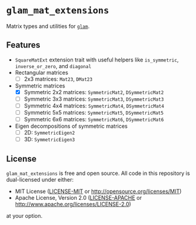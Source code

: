 # `glam_mat_extensions`

Matrix types and utilities for [`glam`].

[`glam`]: https://docs.rs/glam/latest/glam/

## Features

- `SquareMatExt` extension trait with useful helpers like `is_symmetric`, `inverse_or_zero`, and `diagonal`
- Rectangular matrices
  - [ ] 2x3 matrices: `Mat23`, `DMat23`
- Symmetric matrices
  - [x] Symmetric 2x2 matrices: `SymmetricMat2`, `DSymmetricMat2`
  - [ ] Symmetric 3x3 matrices: `SymmetricMat3`, `DSymmetricMat3`
  - [ ] Symmetric 4x4 matrices: `SymmetricMat4`, `DSymmetricMat4`
  - [ ] Symmetric 5x5 matrices: `SymmetricMat5`, `DSymmetricMat5`
  - [ ] Symmetric 6x6 matrices: `SymmetricMat6`, `DSymmetricMat6`
- Eigen decompositions of symmetric matrices
  - [ ] 2D: `SymmetricEigen2`
  - [ ] 3D: `SymmetricEigen3`

## License

`glam_mat_extensions` is free and open source. All code in this repository is dual-licensed under either:

- MIT License ([LICENSE-MIT](/LICENSE-MIT) or <http://opensource.org/licenses/MIT>)
- Apache License, Version 2.0 ([LICENSE-APACHE](/LICENSE-APACHE) or <http://www.apache.org/licenses/LICENSE-2.0>)

at your option.
